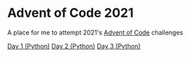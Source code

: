 # Advent of Code 2021
A place for me to attempt 2021's [Advent of Code](https://adventofcode.com/2021/) challenges

[Day 1 (Python)](/solutions/day-01/day-01.py)
[Day 2 (Python)](/solutions/day-02/day-03.py)
[Day 3 (Python)](/solutions/day-03/day-02.py)

